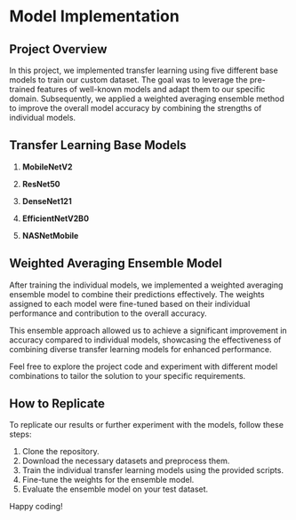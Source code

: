 # Model Implementation


## Project Overview

In this project, we implemented transfer learning using five different base models to train our custom dataset. The goal was to leverage the pre-trained features of well-known models and adapt them to our specific domain. Subsequently, we applied a weighted averaging ensemble method to improve the overall model accuracy by combining the strengths of individual models.

## Transfer Learning Base Models

1. **MobileNetV2**

2. **ResNet50**

3. **DenseNet121**

4. **EfficientNetV2B0**

5. **NASNetMobile**

## Weighted Averaging Ensemble Model

After training the individual models, we implemented a weighted averaging ensemble model to combine their predictions effectively. The weights assigned to each model were fine-tuned based on their individual performance and contribution to the overall accuracy.


This ensemble approach allowed us to achieve a significant improvement in accuracy compared to individual models, showcasing the effectiveness of combining diverse transfer learning models for enhanced performance.

Feel free to explore the project code and experiment with different model combinations to tailor the solution to your specific requirements.

## How to Replicate

To replicate our results or further experiment with the models, follow these steps:

1. Clone the repository.
2. Download the necessary datasets and preprocess them.
3. Train the individual transfer learning models using the provided scripts.
4. Fine-tune the weights for the ensemble model.
5. Evaluate the ensemble model on your test dataset.

Happy coding!

